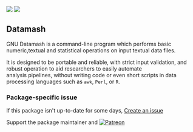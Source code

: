[![](https://img.shields.io/chocolatey/v/datamash?color=green&label=datamash)](https://chocolatey.org/packages/datamash) [![](https://img.shields.io/chocolatey/dt/datamash)](https://chocolatey.org/packages/datamash)

## Datamash
GNU Datamash is a command-line program which performs basic numeric,textual and statistical operations on input textual data files.

It is designed to be portable and reliable, with strict input validation, and robust operation to aid researchers to easily automate  
analysis pipelines, without writing code or even short scripts in data processing languages such as `awk`, `Perl`, or `R`.

### Package-specific issue
If this package isn't up-to-date for some days, [Create an issue](https://github.com/tunisiano187/Chocolatey-packages/issues/new/choose)

Support the package maintainer and [![Patreon](https://cdn.jsdelivr.net/gh/tunisiano187/Chocolatey-packages@d15c4e19c709e7148588d4523ffc6dd3cd3c7e5e/icons/patreon.png)](https://www.patreon.com/tunisiano)
